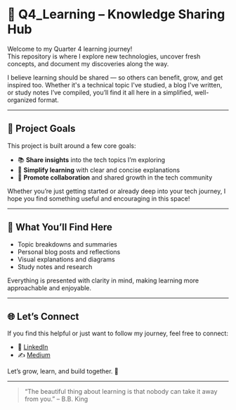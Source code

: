 # 📘 Q4_Learning – Knowledge Sharing Hub

Welcome to my Quarter 4 learning journey!  
This repository is where I explore new technologies, uncover fresh concepts, and document my discoveries along the way.

I believe learning should be shared — so others can benefit, grow, and get inspired too. Whether it's a technical topic I've studied, a blog I've written, or study notes I’ve compiled, you’ll find it all here in a simplified, well-organized format.

---

## 🎯 Project Goals

This project is built around a few core goals:

- 📚 **Share insights** into the tech topics I’m exploring  
- 🧠 **Simplify learning** with clear and concise explanations  
- 🤝 **Promote collaboration** and shared growth in the tech community  

Whether you’re just getting started or already deep into your tech journey, I hope you find something useful and encouraging in this space!

---

## 📂 What You’ll Find Here

- Topic breakdowns and summaries  
- Personal blog posts and reflections  
- Visual explanations and diagrams  
- Study notes and research  

Everything is presented with clarity in mind, making learning more approachable and enjoyable.

---

## 🌐 Let’s Connect

If you find this helpful or just want to follow my journey, feel free to connect:

- 🔗 [LinkedIn](www.linkedin.com/in/anum-k-442b2022b)
- ✍️ [Medium](https://medium.com/@anumriz2017)

Let’s grow, learn, and build together. 🌱

---

> “The beautiful thing about learning is that nobody can take it away from you.” – B.B. King
